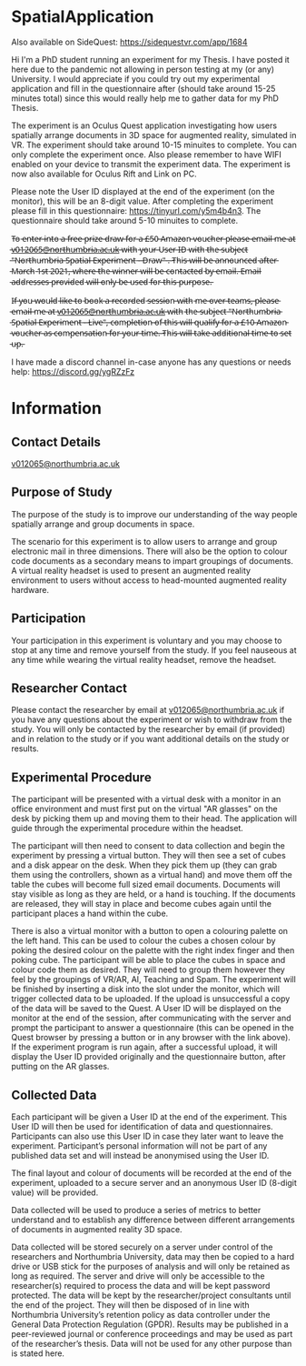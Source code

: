 # SpatialApplication

Also available on SideQuest: https://sidequestvr.com/app/1684

Hi I'm a PhD student running an experiment for my Thesis. I have posted it here due to the pandemic not allowing in person testing at my (or any) University. I would appreciate if you could try out my experimental application and fill in the questionnaire after (should take around 15-25 minutes total) since this would really help me to gather data for my PhD Thesis.

The experiment is an Oculus Quest application investigating how users spatially arrange documents in 3D space for augmented reality, simulated in VR. The experiment should take around 10-15 minuites to complete. You can only complete the experiment once. Also please remember to have WIFI enabled on your device to transmit the experiment data. The experiment is now also available for Oculus Rift and Link on PC.

Please note the User ID displayed at the end of the experiment (on the monitor), this will be an 8-digit value. After completing the experiment please fill in this questionnaire: https://tinyurl.com/y5m4b4n3. The questionnaire should take around 5-10 minuites to complete.

T̵o̵ ̵e̵n̵t̵e̵r̵ ̵i̵n̵t̵o̵ ̵a̵ ̵f̵r̵e̵e̵ ̵p̵r̵i̵z̵e̵ ̵d̵r̵a̵w̵ ̵f̵o̵r̵ ̵a̵ ̵£̵5̵0̵ ̵A̵m̵a̵z̵o̵n̵ ̵v̵o̵u̵c̵h̵e̵r̵ ̵p̵l̵e̵a̵s̵e̵ ̵e̵m̵a̵i̵l̵ ̵m̵e̵ ̵a̵t̵ ̵v̵0̵1̵2̵0̵6̵5̵@̵n̵o̵r̵t̵h̵u̵m̵b̵r̵i̵a̵.̵a̵c̵.̵u̵k̵ ̵w̵i̵t̵h̵ ̵y̵o̵u̵r̵ ̵U̵s̵e̵r̵ ̵I̵D̵ ̵w̵i̵t̵h̵ ̵t̵h̵e̵ ̵s̵u̵b̵j̵e̵c̵t̵ ̵"̵N̵o̵r̵t̵h̵u̵m̵b̵r̵i̵a̵ ̵S̵p̵a̵t̵i̵a̵l̵ ̵E̵x̵p̵e̵r̵i̵m̵e̵n̵t̵ ̵-̵ ̵D̵r̵a̵w̵"̵ ̵.̵ ̵T̵h̵i̵s̵ ̵w̵i̵l̵l̵ ̵b̵e̵ ̵a̵n̵n̵o̵u̵n̵c̵e̵d̵ ̵a̵f̵t̵e̵r̵ ̵M̵a̵r̵c̵h̵ ̵1̵s̵t̵ ̵2̵0̵2̵1̵,̵ ̵w̵h̵e̵r̵e̵ ̵t̵h̵e̵ ̵w̵i̵n̵n̵e̵r̵ ̵w̵i̵l̵l̵ ̵b̵e̵ ̵c̵o̵n̵t̵a̵c̵t̵e̵d̵ ̵b̵y̵ ̵e̵m̵a̵i̵l̵.̵ ̵E̵m̵a̵i̵l̵ ̵a̵d̵d̵r̵e̵s̵s̵e̵s̵ ̵p̵r̵o̵v̵i̵d̵e̵d̵ ̵w̵i̵l̵l̵ ̵o̵n̵l̵y̵ ̵b̵e̵ ̵u̵s̵e̵d̵ ̵f̵o̵r̵ ̵t̵h̵i̵s̵ ̵p̵u̵r̵p̵o̵s̵e̵.̵

I̵f̵ ̵y̵o̵u̵ ̵w̵o̵u̵l̵d̵ ̵l̵i̵k̵e̵ ̵t̵o̵ ̵b̵o̵o̵k̵ ̵a̵ ̵r̵e̵c̵o̵r̵d̵e̵d̵ ̵s̵e̵s̵s̵i̵o̵n̵ ̵w̵i̵t̵h̵ ̵m̵e̵ ̵o̵v̵e̵r̵ ̵t̵e̵a̵m̵s̵,̵ ̵p̵l̵e̵a̵s̵e̵ ̵e̵m̵a̵i̵l̵ ̵m̵e̵ ̵a̵t̵ ̵v̵0̵1̵2̵0̵6̵5̵@̵n̵o̵r̵t̵h̵u̵m̵b̵r̵i̵a̵.̵a̵c̵.̵u̵k̵ ̵w̵i̵t̵h̵ ̵t̵h̵e̵ ̵s̵u̵b̵j̵e̵c̵t̵ ̵"̵N̵o̵r̵t̵h̵u̵m̵b̵r̵i̵a̵ ̵S̵p̵a̵t̵i̵a̵l̵ ̵E̵x̵p̵e̵r̵i̵m̵e̵n̵t̵ ̵-̵ ̵L̵i̵v̵e̵"̵,̵ ̵c̵o̵m̵p̵l̵e̵t̵i̵o̵n̵ ̵o̵f̵ ̵t̵h̵i̵s̵ ̵w̵i̵l̵l̵ ̵q̵u̵a̵l̵i̵f̵y̵ ̵f̵o̵r̵ ̵a̵ ̵£̵1̵0̵ ̵A̵m̵a̵z̵o̵n̵ ̵v̵o̵u̵c̵h̵e̵r̵ ̵a̵s̵ ̵c̵o̵m̵p̵e̵n̵s̵a̵t̵i̵o̵n̵ ̵f̵o̵r̵ ̵y̵o̵u̵r̵ ̵t̵i̵m̵e̵.̵ ̵T̵h̵i̵s̵ ̵w̵i̵l̵l̵ ̵t̵a̵k̵e̵ ̵a̵d̵d̵i̵t̵i̵o̵n̵a̵l̵ ̵t̵i̵m̵e̵ ̵t̵o̵ ̵s̵e̵t̵ ̵u̵p̵.̵

I have made a discord channel in-case anyone has any questions or needs help: https://discord.gg/ygRZzFz

# Information

## Contact Details

v012065@northumbria.ac.uk

## Purpose of Study

The purpose of the study is to improve our understanding of the way people spatially arrange and group documents in space.

The scenario for this experiment is to allow users to arrange and group electronic mail in three dimensions. There will also be the option to colour code documents as a secondary means to impart groupings of documents. A virtual reality headset is used to present an augmented reality environment to users without access to head-mounted augmented reality hardware.

## Participation

Your participation in this experiment is voluntary and you may choose to stop at any time and remove yourself from the study. If you feel nauseous at any time while wearing the virtual reality headset, remove the headset.

## Researcher Contact

Please contact the researcher by email at v012065@northumbria.ac.uk if you have any questions about the experiment or wish to withdraw from the study. You will only be contacted by the researcher by email (if provided) and in relation to the study or if you want additional details on the study or results.

## Experimental Procedure

The participant will be presented with a virtual desk with a monitor in an office environment and must first put on the virtual "AR glasses" on the desk by picking them up and moving them to their head. The application will guide through the experimental procedure within the headset.

The participant will then need to consent to data collection and begin the experiment by pressing a virtual button. They will then see a set of cubes and a disk appear on the desk. When they pick them up (they can grab them using the controllers, shown as a virtual hand) and move them off the table the cubes will become full sized email documents. Documents will stay visible as long as they are held, or a hand is touching. If the documents are released, they will stay in place and become cubes again until the participant places a hand within the cube.

There is also a virtual monitor with a button to open a colouring palette on the left hand. This can be used to colour the cubes a chosen colour by poking the desired colour on the palette with the right index finger and then poking cube. The participant will be able to place the cubes in space and colour code them as desired. They will need to group them however they feel by the groupings of VR/AR, AI, Teaching and Spam. The experiment will be finished by inserting a disk into the slot under the monitor, which will trigger collected data to be uploaded. If the upload is unsuccessful a copy of the data will be saved to the Quest. A User ID will be displayed on the monitor at the end of the session, after communicating with the server and prompt the participant to answer a questionnaire (this can be opened in the Quest browser by pressing a button or in any browser with the link above). If the experiment program is run again, after a successful upload, it will display the User ID provided originally and the questionnaire button, after putting on the AR glasses.

## Collected Data

Each participant will be given a User ID at the end of the experiment. This User ID will then be used for identification of data and questionnaires. Participants can also use this User ID in case they later want to leave the experiment. Participant’s personal information will not be part of any published data set and will instead be anonymised using the User ID.

The final layout and colour of documents will be recorded at the end of the experiment, uploaded to a secure server and an anonymous User ID (8-digit value) will be provided.

Data collected will be used to produce a series of metrics to better understand and to establish any difference between different arrangements of documents in augmented reality 3D space.

Data collected will be stored securely on a server under control of the researchers and Northumbria University, data may then be copied to a hard drive or USB stick for the purposes of analysis and will only be retained as long as required. The server and drive will only be accessible to the researcher(s) required to process the data and will be kept password protected. The data will be kept by the researcher/project consultants until the end of the project. They will then be disposed of in line with Northumbria University’s retention policy as data controller under the General Data Protection Regulation (GPDR). Results may be published in a peer-reviewed journal or conference proceedings and may be used as part of the researcher’s thesis. Data will not be used for any other purpose than is stated here.
